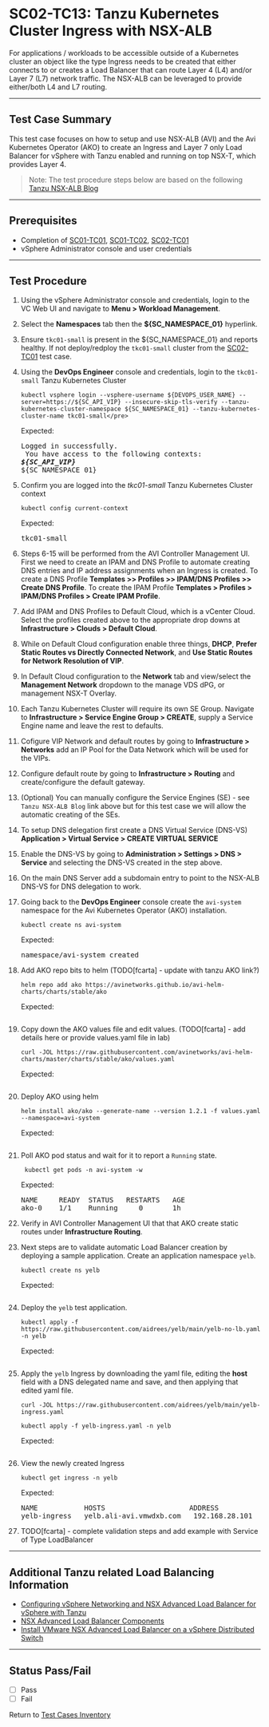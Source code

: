 # SC02-TC13: Tanzu Kubernetes Cluster Ingress with NSX-ALB

For applications / workloads to be accessible outside of a Kubernetes cluster an object like the type Ingress needs to be created that either connects to or creates a Load Balancer that can route Layer 4 (L4) and/or Layer 7 (L7) network traffic. The NSX-ALB can be leveraged to provide either/both L4 and L7 routing.

---

## Test Case Summary

This test case focuses on how to setup and use NSX-ALB (AVI) and the Avi Kubernetes Operator (AKO) to create an Ingress and Layer 7 only Load Balancer for vSphere with Tanzu enabled and running on top NSX-T, which provides Layer 4.

>Note: The test procedure steps below are based on the following [Tanzu NSX-ALB Blog](https://yallavirtual.com/2020/11/23/tanzu-kubernetes-cluster-ingress-with-nsx-alb/)
---

## Prerequisites

* Completion of [SC01-TC01](../operator/sc01-tc01.md), [SC01-TC02](../operator/sc01-tc02.md), [SC02-TC01](sc02-tc01.md)
* vSphere Administrator console and user credentials

---

## Test Procedure

1. Using the vSphere Administrator console and credentials, login to the VC Web UI and navigate to **Menu > Workload Management**.

2. Select the **Namespaces** tab then the **${SC_NAMESPACE_01}** hyperlink.

3. Ensure `tkc01-small` is present in the ${SC_NAMESPACE_01} and reports healthy. If not deploy/redploy the `tkc01-small` cluster from the [SC02-TC01](sc02-tc01.md) test case.

4. Using the **DevOps Engineer** console and credentials, login to the `tkc01-small` Tanzu Kubernetes Cluster

    ```execute
    kubectl vsphere login --vsphere-username ${DEVOPS_USER_NAME} --server=https://${SC_API_VIP} --insecure-skip-tls-verify --tanzu-kubernetes-cluster-namespace ${SC_NAMESPACE_01} --tanzu-kubernetes-cluster-name tkc01-small</pre>
    ```

    Expected:
    <pre>Logged in successfully. <br> You have access to the following contexts: <br><b><i>${SC_API_VIP}</i></b><br>${SC_NAMESPACE_01}</pre>

5. Confirm you are logged into the *tkc01-small* Tanzu Kubernetes Cluster context

    ```execute
    kubectl config current-context
    ```

    Expected:
    <pre>tkc01-small</pre>

6. Steps 6-15 will be performed from the AVI Controller Management UI. First we need to create an IPAM and DNS Profile to automate creating DNS entries and IP address assignments when an Ingress is created. To create a DNS Profile **Templates >> Profiles >> IPAM/DNS Profiles >> Create DNS Profile**. To create the IPAM Profile **Templates > Profiles > IPAM/DNS Profiles > Create IPAM Profile**.

7. Add IPAM and DNS Profiles to Default Cloud, which is a vCenter Cloud. Select the profiles created above to the appropriate drop downs at **Infrastructure > Clouds > Default Cloud**.

8. While on Default Cloud configuration enable three things, **DHCP**, **Prefer Static Routes vs Directly Connected Network**, and **Use Static Routes for Network Resolution of VIP**.

9. In Default Cloud configuration to the **Network** tab and view/select the **Management Network** dropdown to the manage VDS dPG, or management NSX-T Overlay.

10. Each Tanzu Kubernetes Cluster will require its own SE Group. Navigate to **Infrastructure > Service Engine Group > CREATE**, supply a Service Engine name and leave the rest to defaults.

11. Cofigure VIP Network and default routes by going to **Infrastructure > Networks** add an IP Pool for the Data Network which will be used for the VIPs.

12. Configure default route by going to **Infrastructure > Routing** and create/configure the default gateway.

13. (Optional) You can manually configure the Service Engines (SE) - see `Tanzu NSX-ALB Blog` link above but for this test case we will allow the automatic creating of the SEs.

14. To setup DNS delegation first create a DNS Virtual Service (DNS-VS) **Application > Virtual Service > CREATE VIRTUAL SERVICE**

15. Enable the DNS-VS by going to **Administration > Settings > DNS > Service** and selecting the DNS-VS created in the step above.

16. On the main DNS Server add a subdomain entry to point to the NSX-ALB DNS-VS for DNS delegation to work.

17. Going back to the **DevOps Engineer** console create the `avi-system` namespace for the Avi Kubernetes Operator (AKO) installation.

    ```execute
    kubectl create ns avi-system
    ```

    Expected:
    <pre>namespace/avi-system created</pre>

18. Add AKO repo bits to helm (TODO[fcarta] - update with tanzu AKO link?)

    ```execute
    helm repo add ako https://avinetworks.github.io/avi-helm-charts/charts/stable/ako 
    ```

    Expected:
    <pre></pre>

19. Copy down the AKO values file and edit values. (TODO[fcarta] - add details here or provide values.yaml file in lab)

    ```execute
    curl -JOL https://raw.githubusercontent.com/avinetworks/avi-helm-charts/master/charts/stable/ako/values.yaml 
    ```

    Expected:
    <pre></pre>

20. Deploy AKO using helm

    ```execute
    helm install ako/ako --generate-name --version 1.2.1 -f values.yaml --namespace=avi-system
    ```

    Expected:
    <pre></pre>

21. Poll AKO pod status and wait for it to report a `Running` state.

    ```execute
     kubectl get pods -n avi-system -w
    ```

    Expected:
    <pre>
    NAME     READY  STATUS   RESTARTS   AGE
    ako-0    1/1    Running     0       1h
    </pre>

22. Verify in AVI Controller Management UI that that AKO create static routes under **Infrastructure Routing**.

23. Next steps are to validate automatic Load Balancer creation by deploying a sample application. Create an application namespace `yelb`.

    ```execute
    kubectl create ns yelb
    ```

    Expected:
    <pre></pre>

24. Deploy the `yelb` test application.

    ```execute
    kubectl apply -f https://raw.githubusercontent.com/aidrees/yelb/main/yelb-no-lb.yaml -n yelb
    ```
    
    Expected:
    <pre></pre>

25. Apply the `yelb` Ingress by downloading the yaml file, editing the **host** field with a DNS delegated name and save, and then applying that edited yaml file.

    ```execute
    curl -JOL https://raw.githubusercontent.com/aidrees/yelb/main/yelb-ingress.yaml
    ```

    ```execute
    kubectl apply -f yelb-ingress.yaml -n yelb
    ```
    
    Expected:
    <pre></pre>

26. View the newly created Ingress

    ```execute
    kubectl get ingress -n yelb
    ```
    
    Expected:
    <pre>
    NAME           HOSTS                    ADDRESS          PORTS   AGE
    yelb-ingress   yelb.ali-avi.vmwdxb.com   192.168.28.101   80     14m
    </pre>

27. TODO[fcarta] - complete validation steps and add example with Service of Type LoadBalancer



---

## Additional Tanzu related Load Balancing Information

* [Configuring vSphere Networking and NSX Advanced Load Balancer for vSphere with Tanzu](https://docs.vmware.com/en/VMware-vSphere/7.0/vmware-vsphere-with-tanzu/GUID-8908FAD7-9343-491B-9F6B-45FA8893C8CC.html)
* [NSX Advanced Load Balancer Components](https://docs.vmware.com/en/VMware-vSphere/7.0/vmware-vsphere-with-tanzu/GUID-A247F5F2-AC7E-48E7-B615-F8D361C7292A.html?hWord=N4IghgNiBc4NYHsQF8g)
* [Install VMware NSX Advanced Load Balancer on a vSphere Distributed Switch](https://docs.vmware.com/en/VMware-Tanzu-Kubernetes-Grid/1.3/vmware-tanzu-kubernetes-grid-13/GUID-mgmt-clusters-install-nsx-adv-lb.html)

---

## Status Pass/Fail

* [  ] Pass
* [  ] Fail

Return to [Test Cases Inventory](../../README.md#Test-Cases-Inventory)
